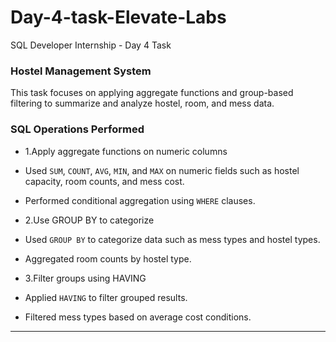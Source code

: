 # Day-4-task-Elevate-Labs
SQL Developer Internship - Day 4 Task

### Hostel Management System 

This task focuses on applying aggregate functions and group-based filtering to summarize and analyze hostel, room, and mess data. 

### SQL Operations Performed

-  1.Apply aggregate functions on numeric columns 
  - Used `SUM`, `COUNT`, `AVG`, `MIN`, and `MAX` on numeric fields such as hostel capacity, room counts, and mess cost.
  - Performed conditional aggregation using `WHERE` clauses.

-  2.Use GROUP BY to categorize 
  - Used `GROUP BY` to categorize data such as mess types and hostel types.
  - Aggregated room counts by hostel type.

-  3.Filter groups using HAVING 
  - Applied `HAVING` to filter grouped results.
  - Filtered mess types based on average cost conditions.

---
